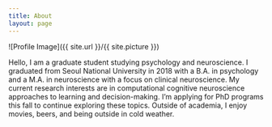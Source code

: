 ```yaml
---
title: About
layout: page
---
```

![Profile Image]({{ site.url }}/{{ site.picture }})

Hello, I am a graduate student studying psychology and neuroscience. I graduated from Seoul National University in 2018 with a B.A. in psychology and a M.A. in neuroscience with a focus on clinical neuroscience. My current research interests are in computational cognitive neuroscience approaches to learning and decision-making. I’m applying for PhD programs this fall to continue exploring these topics. Outside of academia, I enjoy movies, beers, and being outside in cold weather. 
